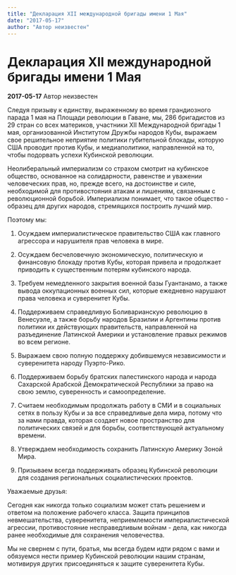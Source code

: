 ```yaml
---
title: "Декларация ХІІ международной бригады имени 1 Мая"
date: "2017-05-17"
author: "Автор неизвестен"
---
```


# Декларация ХІІ международной бригады имени 1 Мая

**2017-05-17** Автор неизвестен

Следуя призыву к единству, выраженному во время грандиозного парада 1 мая на Площади революции в Гаване, мы, 286 бригадистов из 29 стран со всех материков, участники XII Международной бригады 1 мая, организованной Институтом Дружбы народов Кубы, выражаем свое решительное неприятие политики губительной блокады, которую США проводит против Кубы, и медиаполитики, направленной на то, чтобы подорвать успехи Кубинской революции.

Неолиберальный империализм со страхом смотрит на кубинское общество, основанное на солидарности, равенстве и уважении человеческих прав, но, прежде всего, на достоинстве и силе, необходимой для противостояния атакам и лишениям, связанным с революционной борьбой. Империализм понимает, что такое общество - образец для других народов, стремящихся построить лучший мир.

Поэтому мы:

1. Осуждаем империалистическое правительство США как главного агрессора и нарушителя прав человека в мире.

2. Осуждаем бесчеловечную экономическую, политическую и финансовую блокаду против Кубы, которая привела и продолжает приводить к существенным потерям кубинского народа.

3. Требуем немедленного закрытия военной базы Гуантанамо, а также вывода оккупационных военных сил, которые ежедневно нарушают права человека и суверенитет Кубы.

4. Поддерживаем справедливую Боливарианскую революцию в Венесуэле, а также борьбу народов Бразилии и Аргентины против политики их действующих правительств, направленной на разъединение Латинской Америки и установление правых режимов во всем регионе.

5. Выражаем свою полную поддержку добившемуся независимости и суверенитета народу Пуэрто-Рико.

6. Поддерживаем борьбу братских палестинского народа и народа Сахарской Арабской Демократической Республики за право на свою землю, суверенность и самоопределение.

7. Считаем необходимым продолжать работу в СМИ и в социальных сетях в пользу Кубы и за все справедливые дела мира, потому что за нами правда, которая создает новое пространство для политических связей и для борьбы, соответствующей актуальному времени.

8. Утверждаем необходимость сохранить Латинскую Америку Зоной Мира.

9. Призываем всегда поддерживать образец Кубинской революции для создания региональных социалистических проектов.

Уважаемые друзья:

Сегодня как никогда только социализм может стать решением и ответом на положение рабочего класса. Защита принципов невмешательства, суверенитета, неприемлемости империалистической агрессии, противостояние несправедливым войнам - дела, как никогда ранее необходимые для сохранения человечества.

Мы не свернем с пути, братья, мы всегда будем идти рядом с вами и обязуемся нести пример Кубинской революции нашим странам, мотивируя других присоединяться к защите суверенитета Кубы.